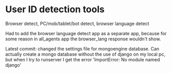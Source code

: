 # User ID detection tools
Browser detect, PC/mob/tablet/bot detect, browser language detect


Had to add the browser language detect app as a separate app, because for
some reason in all_agents app the browser_lang response wouldn't show.

Latest commit: changed the settings file for mongoengine database. Can actually create a mongo database without the use of django on my local pc, but when I try to runserver I get the error 'ImportError: No module named django'
